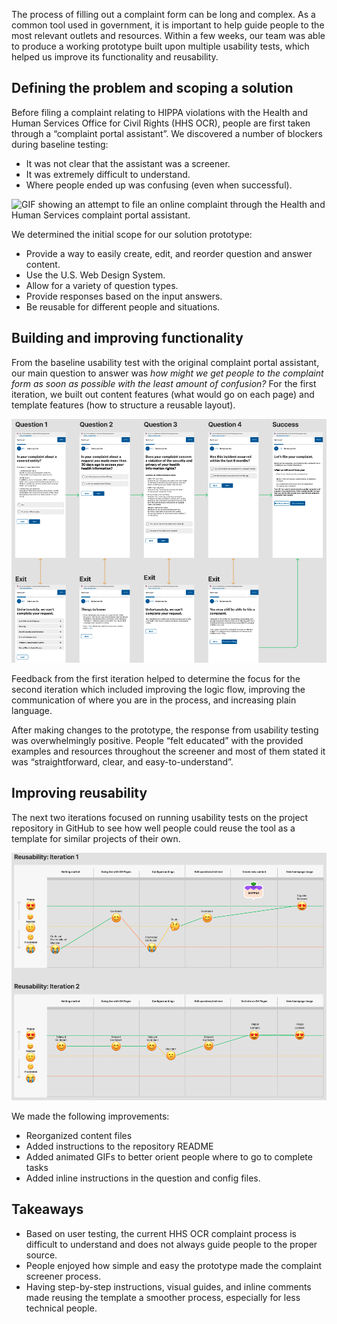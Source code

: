 The process of filling out a complaint form can be long and complex. As a common tool used in government, it is important to help guide people to the most relevant outlets and resources. Within a few weeks, our team was able to produce a working prototype built upon multiple usability tests, which helped us improve its functionality and reusability.
 
## Defining the problem and scoping a solution

Before filing a complaint relating to HIPPA violations with the Health and Human Services Office for Civil Rights (HHS OCR), people are first taken through a “complaint portal assistant”. We discovered a number of blockers during baseline testing:

- It was not clear that the assistant was a screener.
- It was extremely difficult to understand.
- Where people ended up was confusing (even when successful).

![GIF showing an attempt to file an online complaint through the Health and Human Services complaint portal assistant.](https://github.com/Bixal/rapid-response-team/blob/main/assets/img/hhsocr-complaint-portal.gif) 

We determined the initial scope for our solution prototype:
- Provide a way to easily create, edit, and reorder question and answer content. 
- Use the U.S. Web Design System.
- Allow for a variety of question types.
- Provide responses based on the input answers.
- Be reusable for different people and situations.

## Building and improving functionality

From the baseline usability test with the original complaint portal assistant, our main question to answer was *how might we get people to the complaint form as soon as possible with the least amount of confusion?* For the first iteration, we built out content features (what would go on each page) and template features (how to structure a reusable layout).

![Screencast of multiple wireframes drafted for a complaint screener form.](https://github.com/Bixal/rapid-response-team/blob/main/assets/img/screener-form-flow.png)

Feedback from the first iteration helped to determine the focus for the second iteration which included improving the logic flow, improving the communication of where you are in the process, and increasing plain language.

After making changes to the prototype, the response from usability testing was overwhelmingly positive. People “felt educated” with the provided examples and resources throughout the screener and most of them stated it was “straightforward, clear, and easy-to-understand”. 

## Improving reusability

The next two iterations focused on running usability tests on the project repository in GitHub to see how well people could reuse the tool as a template for similar projects of their own. 

![Screencast of two journey maps with a range of smiley and sad emojis. The first map displays a rollercoaster of emotions whereas the second map displays emotions that are much more content and happy.](https://raw.githubusercontent.com/Bixal/rapid-response-team/main/assets/img/reusability-journey-map-emotions.png)

We made the following improvements:

- Reorganized content files
- Added instructions to the repository README
- Added animated GIFs to better orient people where to go to complete tasks
- Added inline instructions in the question and config files.

## Takeaways

- Based on user testing, the current HHS OCR complaint process is difficult to understand and does not always guide people to the proper source.
- People enjoyed how simple and easy the prototype made the complaint screener process.
- Having step-by-step instructions, visual guides, and inline comments made reusing the template a smoother process, especially for less technical people.